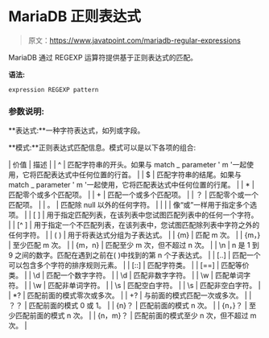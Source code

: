 # MariaDB 正则表达式

> 原文：<https://www.javatpoint.com/mariadb-regular-expressions>

MariaDB 通过 REGEXP 运算符提供基于正则表达式的匹配。

**语法:**

```
expression REGEXP pattern

```

### 参数说明:

**表达式:**一种字符表达式，如列或字段。

**模式:**正则表达式匹配信息。模式可以是以下各项的组合:

| 价值 | 描述 |
| ^ | 匹配字符串的开头。如果与 match _ parameter ' m '一起使用，它将匹配表达式中任何位置的行首。 |
| $ | 匹配字符串的结尾。如果与 match _ parameter ' m '一起使用，它将匹配表达式中任何位置的行尾。 |
| * | 匹配零个或多个匹配项。 |
| + | 匹配一个或多个匹配项。 |
| ？ | 匹配零个或一个匹配项。 |
| 。 | 匹配除 null 以外的任何字符。 |
| &#124; | 像“或”一样用于指定多个选项。 |
| [ ] | 用于指定匹配列表，在该列表中您试图匹配列表中的任何一个字符。 |
| [^ ] | 用于指定一个不匹配列表，在该列表中，您试图匹配除列表中字符之外的任何字符。 |
| ( ) | 用于将表达式分组为子表达式。 |
| {m} | 匹配 m 次。 |
| {m，} | 至少匹配 m 次。 |
| {m，n} | 匹配至少 m 次，但不超过 n 次。 |
| \n | n 是 1 到 9 之间的数字。匹配在遇到之前在( )中找到的第 n 个子表达式。 |
| [..] | 匹配一个可以包含多个字符的排序规则元素。 |
| [::] | 匹配字符类。 |
| [==] | 匹配等价类。 |
| \d | 匹配一个数字字符。 |
| \d | 匹配非数字字符。 |
| \w | 匹配单词字符。 |
| \w | 匹配非单词字符。 |
| \s | 匹配空白字符。 |
| \s | 匹配非空白字符。 |
| *? | 匹配前面的模式零次或多次。 |
| +? | 与前面的模式匹配一次或多次。 |
| ？？ | 匹配前面的模式 0 或 1。 |
| {n}？ | 匹配前面的模式 n 次。 |
| {n，}？ | 至少匹配前面的模式 n 次。 |
| {n，m}？ | 匹配前面的模式至少 n 次，但不超过 m 次。 |
